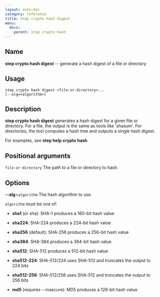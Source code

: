 ```yaml
---
layout: auto-doc
category: reference
title: step crypto hash digest
menu:
  docs:
    parent: step crypto hash
---
```


## Name
**step crypto hash digest** -- generate a hash digest of a file or directory

## Usage

```raw
step crypto hash digest <file-or-directory>...
[--alg=<algorithm>]
```

## Description

**step crypto hash digest** generates a hash digest for a given file or
directory. For a file, the output is the same as tools like 'shasum'. For
directories, the tool computes a hash tree and outputs a single hash digest.

For examples, see **step help crypto hash**.

## Positional arguments

`file-or-directory`
The path to a file or directory to hash.

## Options


**--alg**=`algorithm`
The hash algorithm to use.

`algorithm` must be one of:

- **sha1** (or sha): SHA-1 produces a 160-bit hash value

- **sha224**: SHA-224 produces a 224-bit hash value

- **sha256** (default): SHA-256 produces a 256-bit hash value

- **sha384**: SHA-384 produces a 384-bit hash value

- **sha512**: SHA-512 produces a 512-bit hash value

- **sha512-224**: SHA-512/224 uses SHA-512 and truncates the output to 224 bits

- **sha512-256**: SHA-512/256 uses SHA-512 and truncates the output to 256 bits

- **md5** (requires --insecure): MD5 produces a 128-bit hash value


